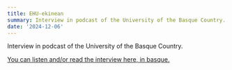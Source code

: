 ```yaml
---
title: EHU-ekinean
summary: Interview in podcast of the University of the Basque Country. 
date: '2024-12-06'
---
```


Interview in podcast of the University of the Basque Country. 

[You can listen and/or read the interview here, in basque.](https://aldizkaria.elhuyar.eus/ekinean/unibertso-txikiak-egiten-ditugu-ea-antzik-duten-be/)